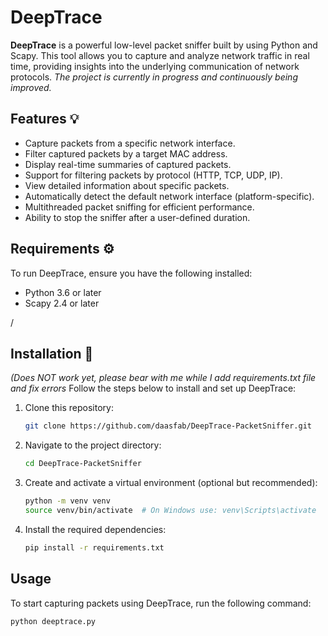 # DeepTrace

**DeepTrace** is a powerful low-level packet sniffer built by using Python and Scapy. This tool allows you to capture and analyze network traffic in real time, providing insights into the underlying communication of network protocols. *The project is currently in progress and continuously being improved.*

## Features 💡

- Capture packets from a specific network interface.
- Filter captured packets by a target MAC address.
- Display real-time summaries of captured packets.
- Support for filtering packets by protocol (HTTP, TCP, UDP, IP).
- View detailed information about specific packets.
- Automatically detect the default network interface (platform-specific).
- Multithreaded packet sniffing for efficient performance.
- Ability to stop the sniffer after a user-defined duration.


## Requirements ⚙️

To run DeepTrace, ensure you have the following installed:

- Python 3.6 or later
- Scapy 2.4 or later

/
## Installation 📂 
*(Does NOT work yet, please bear with me while I add requirements.txt file and fix errors*
Follow the steps below to install and set up DeepTrace:

1. Clone this repository:
    ```bash
    git clone https://github.com/daasfab/DeepTrace-PacketSniffer.git
    ```

2. Navigate to the project directory:
    ```bash
    cd DeepTrace-PacketSniffer
    ```

3. Create and activate a virtual environment (optional but recommended):
    ```bash
    python -m venv venv
    source venv/bin/activate  # On Windows use: venv\Scripts\activate
    ```

4. Install the required dependencies: 
    ```bash
    pip install -r requirements.txt
    ```

## Usage

To start capturing packets using DeepTrace, run the following command:

```bash
python deeptrace.py
